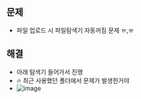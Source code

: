 ## 문제
- 파일 업로드 시 파일탐색기 자동꺼짐 문제 ㅠ,ㅠ
## 해결
- 아래 탐색기 들어가서 진행
- 🔥 최근 사용했던 폴더에서 문제가 발생한거야
- ![image](https://github.com/hyunolike/troubleshooting-docs/assets/61215550/57211c40-feb0-45f9-8caf-17bf3b16e7b4)

